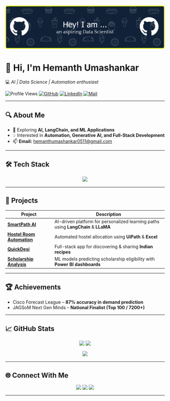 ![Header](./github-header-banner.png)

# 👋 Hi, I'm **Hemanth Umashankar**  
💻 *AI | Data Science | Automation enthusiast*  

![Profile Views](https://komarev.com/ghpvc/?username=hemanthumashankar0511&label=Views&color=blueviolet&style=flat)
[![GitHub](https://img.shields.io/badge/GitHub-Follow-black?style=flat&logo=github)](https://github.com/hemanthumashankar0511)
[![LinkedIn](https://img.shields.io/badge/LinkedIn-Connect-blue?style=flat&logo=linkedin)](https://linkedin.com/in/hemanth-umashankar-0aa73329a)
[![Mail](https://img.shields.io/badge/Email-Contact-red?style=flat&logo=gmail)](mailto:hemanthumashankar0511@gmail.com)

---

## 🔍 About Me
- 🌱 Exploring **AI, LangChain, and ML Applications**
- 💡 Interested in **Automation, Generative AI, and Full-Stack Development**
- 📫 **Email:** hemanthumashankar0511@gmail.com  

---

## 🛠 Tech Stack
<p align="center">
  <img src="https://skillicons.dev/icons?i=python,java,cpp,kotlin,mysql,mongodb,postgres,tensorflow,keras,git,github" />
</p>

---

## 🚀 Projects
| Project | Description |
|---------|-------------|
| [**SmartPath AI**](https://github.com/hemanthumashankar0511/Smartpath-ai) | AI-driven platform for personalized learning paths using **LangChain** & **LLaMA** |
| [**Hostel Room Automation**](https://github.com/hemanthumashankar0511/hostel_room_allocation_automation) | Automated hostel allocation using **UiPath** & **Excel** |
| [**QuickDesi**](https://github.com/hemanthumashankar0511/Quickdesi) | Full-stack app for discovering & sharing **Indian recipes** |
| [**Scholarship Analysis**](https://github.com/hemanthumashankar0511/Scholarship-Analysis) | ML models predicting scholarship eligibility with **Power BI dashboards** |

---

## 🏆 Achievements
- Cisco Forecast League – **87% accuracy in demand prediction**
- JAGSoM Next Gen Minds – **National Finalist (Top 100 / 7200+)**

---

## 📈 GitHub Stats
<p align="center">
  <img src="https://github-readme-stats.vercel.app/api?username=hemanthumashankar0511&show_icons=true&theme=tokyonight" height="150"/>
  <img src="https://github-readme-stats.vercel.app/api/top-langs/?username=hemanthumashankar0511&layout=compact&theme=tokyonight" height="150"/>
</p>

<p align="center">
  <img src="https://streak-stats.demolab.com?user=hemanthumashankar0511&theme=tokyonight&hide_border=true" height="150"/>
</p>

---

## 🌐 Connect With Me
<p align="center">
  <a href="https://linkedin.com/in/hemanth-umashankar-0aa73329a"><img src="https://img.icons8.com/fluency/48/linkedin.png"/></a>
  <a href="mailto:hemanthumashankar0511@gmail.com"><img src="https://img.icons8.com/fluency/48/gmail-new.png"/></a>
  <a href="https://github.com/hemanthumashankar0511"><img src="https://img.icons8.com/fluency/48/github.png"/></a>
</p>

---

